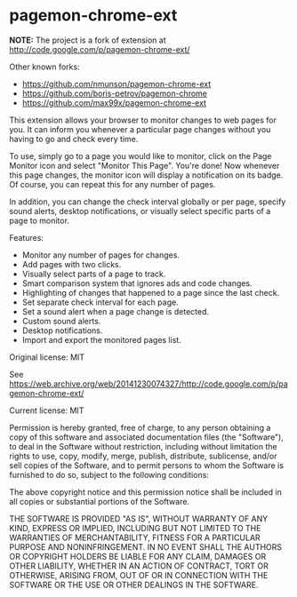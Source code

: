 # pagemon-chrome-ext

**NOTE:** The project is a fork of extension at http://code.google.com/p/pagemon-chrome-ext/

Other known forks:
- https://github.com/nmunson/pagemon-chrome-ext
- https://github.com/boris-petrov/pagemon-chrome
- https://github.com/max99x/pagemon-chrome-ext

This extension allows your browser to monitor changes to web pages for you. It can inform you whenever a particular page changes without you having to go and check every time.

To use, simply go to a page you would like to monitor, click on the Page Monitor icon and select "Monitor This Page". You're done! Now whenever this page changes, the monitor icon will display a notification on its badge. Of course, you can repeat this for any number of pages.

In addition, you can change the check interval globally or per page, specify sound alerts, desktop notifications, or visually select specific parts of a page to monitor.

Features:
- Monitor any number of pages for changes.
- Add pages with two clicks.
- Visually select parts of a page to track.
- Smart comparison system that ignores ads and code changes.
- Highlighting of changes that happened to a page since the last check.
- Set separate check interval for each page.
- Set a sound alert when a page change is detected.
- Custom sound alerts.
- Desktop notifications.
- Import and export the monitored pages list.

Original license: MIT

See https://web.archive.org/web/20141230074327/http://code.google.com/p/pagemon-chrome-ext/

Current license: MIT

Permission is hereby granted, free of charge, to any person obtaining a copy of this software and associated documentation files (the "Software"), to deal in the Software without restriction, including without limitation the rights to use, copy, modify, merge, publish, distribute, sublicense, and/or sell copies of the Software, and to permit persons to whom the Software is furnished to do so, subject to the following conditions:

The above copyright notice and this permission notice shall be included in all copies or substantial portions of the Software.

THE SOFTWARE IS PROVIDED "AS IS", WITHOUT WARRANTY OF ANY KIND, EXPRESS OR IMPLIED, INCLUDING BUT NOT LIMITED TO THE WARRANTIES OF MERCHANTABILITY, FITNESS FOR A PARTICULAR PURPOSE AND NONINFRINGEMENT. IN NO EVENT SHALL THE AUTHORS OR COPYRIGHT HOLDERS BE LIABLE FOR ANY CLAIM, DAMAGES OR OTHER LIABILITY, WHETHER IN AN ACTION OF CONTRACT, TORT OR OTHERWISE, ARISING FROM, OUT OF OR IN CONNECTION WITH THE SOFTWARE OR THE USE OR OTHER DEALINGS IN THE SOFTWARE.
